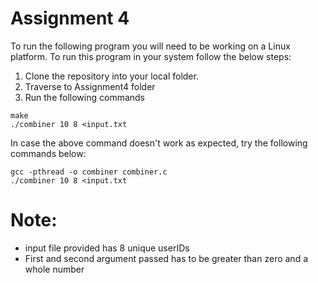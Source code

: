 # Assignment 4

To run the following program you will need to be working on a Linux platform. To run this program in your system follow the below steps:

1. Clone the repository into your local folder.
2. Traverse to Assignment4 folder
3. Run the following commands

```
make
./combiner 10 8 <input.txt
```

In case the above command doesn't work as expected, try the following commands below:

```
gcc -pthread -o combiner combiner.c
./combiner 10 8 <input.txt
```

# Note: 
* input file provided has 8 unique userIDs
* First and second argument passed has to be greater than zero and a whole number
